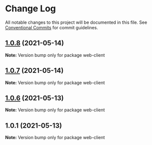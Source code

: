 # Change Log

All notable changes to this project will be documented in this file.
See [Conventional Commits](https://conventionalcommits.org) for commit guidelines.

## [1.0.8](https://github.com/sametpalitci/microservice-chat-app/compare/v1.0.7...v1.0.8) (2021-05-14)

**Note:** Version bump only for package web-client





## [1.0.7](https://github.com/sametpalitci/microservice-chat-app/compare/v1.0.6...v1.0.7) (2021-05-14)

**Note:** Version bump only for package web-client





## [1.0.6](https://github.com/sametpalitci/microservice-chat-app/compare/v1.0.5...v1.0.6) (2021-05-13)

**Note:** Version bump only for package web-client





## 1.0.1 (2021-05-13)

**Note:** Version bump only for package web-client
